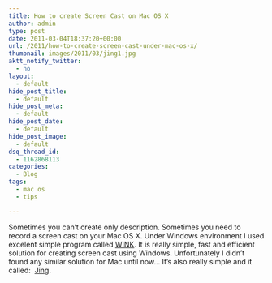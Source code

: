```yaml
---
title: How to create Screen Cast on Mac OS X
author: admin
type: post
date: 2011-03-04T18:37:20+00:00
url: /2011/how-to-create-screen-cast-under-mac-os-x/
thumbnail: images/2011/03/jing1.jpg
aktt_notify_twitter:
  - no
layout:
  - default
hide_post_title:
  - default
hide_post_meta:
  - default
hide_post_date:
  - default
hide_post_image:
  - default
dsq_thread_id:
  - 1162868113
categories:
  - Blog
tags:
  - mac os
  - tips

---
```

Sometimes you can&#8217;t create only description. Sometimes you need to record a screen cast on your Mac OS X. Under Windows environment I used excelent simple program called [WINK](http://www.debugmode.com/wink/). It is really simple, fast and efficient solution for creating screen cast using Windows. Unfortunately I didn&#8217;t found any similar solution for Mac until now&#8230; It&#8217;s also really simple and it called:  [Jing](http://www.techsmith.com/jing/).
